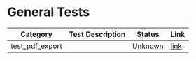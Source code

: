 # General Tests
| Category | Test Description | Status | Link |
|----------|------------------|--------|------|
| test_pdf_export |  | Unknown | [link](tests/unit_tests/test_pdf_export.py#L18) |
